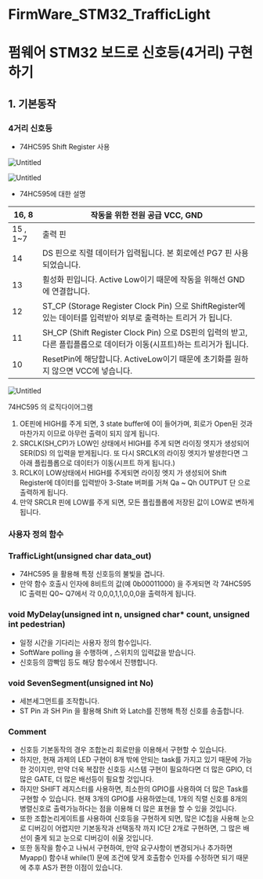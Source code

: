 # FirmWare_STM32_TrafficLight

# 펌웨어 STM32 보드로 신호등(4거리) 구현하기

## 1. 기본동작

### 4거리 신호등

- 74HC595 Shift Register 사용

![Untitled](https://s3-us-west-2.amazonaws.com/secure.notion-static.com/fd960ce4-9145-48ac-96c6-3e1ba2ed6a81/Untitled.png)

![Untitled](https://s3-us-west-2.amazonaws.com/secure.notion-static.com/80a4cecd-8a85-4289-b1bc-a9abd36b29bf/Untitled.png)

- 74HC595에 대한 설명

| 16, 8 | 작동을 위한 전원 공급 VCC, GND |
| --- | --- |
| 15 , 1~7 | 출력 핀 |
| 14 | DS 핀으로 직렬 데이터가 입력됩니다. 본 회로에선 PG7 핀 사용되었습니다. |
| 13 | 횔성화 핀입니다. Active Low이기 때문에 작동을 위해선 GND에 연결합니다. |
| 12 | ST_CP (Storage Register Clock Pin) 으로 ShiftRegister에 있는 데이터를 입력받아 외부로 출력하는 트리거 가 됩니다. |
| 11 | SH_CP (Shift Register Clock Pin) 으로 DS핀의 입력의 받고, 다른 플립플롭으로 데이터가 이동(시프트)하는 트리거가 됩니다. |
| 10 | ResetPin에 해당합니다. ActiveLow이기 때문에 초기화를 원하지 않으면 VCC에 넣습니다. |

![Untitled](https://s3-us-west-2.amazonaws.com/secure.notion-static.com/951968d1-5736-4892-b148-f4ec66c86b77/Untitled.png)

74HC595 의 로직다이어그램

1. OE핀에 HIGH를 주게 되면, 3 state buffer에 0이 들어가며, 회로가 Open된 것과 마찬가지 이므로 아무런 출력이 되지 않게 됩니다.
2. SRCLK(SH_CP)가 LOW인 상태에서 HIGH를 주게 되면 라이징 엣지가 생성되어 SER(DS) 의 입력을 받게됩니다. 또 다시 SRCLK의 라이징 엣지가 발생한다면 그 아래 플립플롭으로 데이터가 이동(시프트 하게 됩니다.)
3. RCLK이 LOW상태에서 HIGH를 주게되면 라이징 엣지 가 생성되어 Shift Register에 데이터를 입력받아 3-State 버퍼를 거쳐 Qa ~ Qh OUTPUT 단 으로 출력하게 됩니다.
4. 만약 SRCLR 핀에 LOW를 주게 되면, 모든 플립플롭에 저장된 값이 LOW로 변하게 됩니다.

### 사용자 정의 함수

### TrafficLight(unsigned char data_out)

- 74HC595 을 활용해 특정 신호등의 불빛을 겹니다.
- 만약 함수 호출시 인자에 8비트의 값(예 0b00011000) 을 주게되면
각 74HC595 IC 출력핀 Q0~ Q7에서 각 0,0,0,1,1,0,0,0을 출력하게 됩니다.

### void MyDelay(unsigned int n, unsigned char* count, unsigned int pedestrian)

- 일정 시간을 기다리는 사용자 정의 함수입니다.
- SoftWare polling 을 수행하며 , 스위치의 입력값을 받습니다.
- 신호등의 깜빡임 등도 해당 함수에서 진행합니다.

### void SevenSegment(unsigned int No)

- 세븐세그먼트를 조작합니다.
- ST Pin 과 SH Pin 을 활용해 Shift 와 Latch를 진행해 특정 신호를 송출합니다.

### Comment

- 신호등 기본동작의 경우 조합논리 회로만을 이용해서 구현할 수 있습니다.
- 하지만, 현재 과제의 LED 구현이 8개 밖에 안되는 task를 가지고 있기 때문에 가능한 것이지만, 만약 더욱 복잡한 신호등 시스템 구현이 필요하다면 더 많은 GPIO, 더 많은 GATE, 더 많은 배선등이 필요할 것입니다.
- 하지만 SHIFT 레지스터를 사용하면, 최소한의 GPIO를 사용하여 더 많은 Task를 구현할 수 있습니다. 현재 3개의 GPIO를 사용하였는데, 1개의 직렬 신호를 8개의 병렬신호로 출력가능하다는 점을 이용해 더 많은 표현을 할 수 있을 것입니다.
- 또한 조합논리게이트를 사용하여 신호등을 구현하게 되면, 많은 IC칩을 사용해 눈으로 디버깅이 어렵지만 기본동작과 선택동작 까지 IC단 2개로 구현하면, 그 많은 배선이 줄게 되고 눈으로 디버깅이 쉬울 것입니다.
- 또한 동작을 함수고 나눠서 구현하여, 만약 요구사항이 변경되거나 추가하면 Myapp() 함수내 while(1) 문에 조건에 맞게 호출함수 인자를 수정하면 되기 때문에 추후 AS가 편한 이점이 있습니다.
